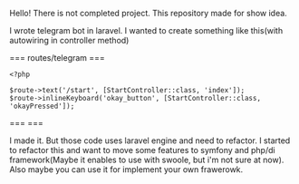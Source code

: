 Hello! There is not completed project. This repository made for show idea.

I wrote telegram bot in laravel. I wanted to create something like this(with autowiring
in controller method)

=== routes/telegram ===

```
<?php

$route->text('/start', [StartController::class, 'index']);
$route->inlineKeyboard('okay_button', [StartController::class, 'okayPressed']);

```

=== ===

I made it. But those code uses laravel engine and need to refactor. I started to refactor 
this and want to move some features to symfony and php/di framework(Maybe it enables to use
with swoole, but i'm not sure at now). 
Also maybe  you can use it for implement your own frawerowk.
